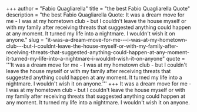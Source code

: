 +++
author = "Fabio Quagliarella"
title = "the best Fabio Quagliarella Quote"
description = "the best Fabio Quagliarella Quote: It was a dream move for me - I was at my hometown club - but I couldn't leave the house myself or with my family after receiving threats that suggested anything could happen at any moment. It turned my life into a nightmare. I wouldn't wish it on anyone."
slug = "it-was-a-dream-move-for-me---i-was-at-my-hometown-club---but-i-couldnt-leave-the-house-myself-or-with-my-family-after-receiving-threats-that-suggested-anything-could-happen-at-any-moment-it-turned-my-life-into-a-nightmare-i-wouldnt-wish-it-on-anyone"
quote = '''It was a dream move for me - I was at my hometown club - but I couldn't leave the house myself or with my family after receiving threats that suggested anything could happen at any moment. It turned my life into a nightmare. I wouldn't wish it on anyone.'''
+++
It was a dream move for me - I was at my hometown club - but I couldn't leave the house myself or with my family after receiving threats that suggested anything could happen at any moment. It turned my life into a nightmare. I wouldn't wish it on anyone.
